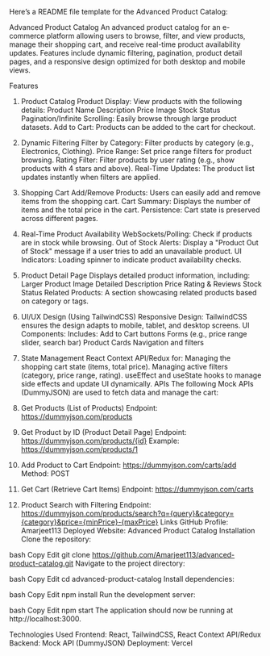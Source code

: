 
Here’s a README file template for the Advanced Product Catalog:

Advanced Product Catalog
An advanced product catalog for an e-commerce platform allowing users to browse, filter, and view products, manage their shopping cart, and receive real-time product availability updates. Features include dynamic filtering, pagination, product detail pages, and a responsive design optimized for both desktop and mobile views.

Features
1. Product Catalog
Product Display: View products with the following details:
Product Name
Description
Price
Image
Stock Status
Pagination/Infinite Scrolling: Easily browse through large product datasets.
Add to Cart: Products can be added to the cart for checkout.
2. Dynamic Filtering
Filter by Category: Filter products by category (e.g., Electronics, Clothing).
Price Range: Set price range filters for product browsing.
Rating Filter: Filter products by user rating (e.g., show products with 4 stars and above).
Real-Time Updates: The product list updates instantly when filters are applied.
3. Shopping Cart
Add/Remove Products: Users can easily add and remove items from the shopping cart.
Cart Summary: Displays the number of items and the total price in the cart.
Persistence: Cart state is preserved across different pages.
4. Real-Time Product Availability
WebSockets/Polling: Check if products are in stock while browsing.
Out of Stock Alerts: Display a "Product Out of Stock" message if a user tries to add an unavailable product.
UI Indicators: Loading spinner to indicate product availability checks.
5. Product Detail Page
Displays detailed product information, including:
Larger Product Image
Detailed Description
Price
Rating & Reviews
Stock Status
Related Products: A section showcasing related products based on category or tags.
6. UI/UX Design (Using TailwindCSS)
Responsive Design: TailwindCSS ensures the design adapts to mobile, tablet, and desktop screens.
UI Components: Includes:
Add to Cart buttons
Forms (e.g., price range slider, search bar)
Product Cards
Navigation and filters
7. State Management
React Context API/Redux for:
Managing the shopping cart state (items, total price).
Managing active filters (category, price range, rating).
useEffect and useState hooks to manage side effects and update UI dynamically.
APIs
The following Mock APIs (DummyJSON) are used to fetch data and manage the cart:

1. Get Products (List of Products)
Endpoint: https://dummyjson.com/products
2. Get Product by ID (Product Detail Page)
Endpoint: https://dummyjson.com/products/{id}
Example: https://dummyjson.com/products/1
3. Add Product to Cart
Endpoint: https://dummyjson.com/carts/add
Method: POST
4. Get Cart (Retrieve Cart Items)
Endpoint: https://dummyjson.com/carts
5. Product Search with Filtering
Endpoint: https://dummyjson.com/products/search?q={query}&category={category}&price={minPrice}-{maxPrice}
Links
GitHub Profile: Amarjeet113
Deployed Website: Advanced Product Catalog
Installation
Clone the repository:

bash
Copy
Edit
git clone https://github.com/Amarjeet113/advanced-product-catalog.git
Navigate to the project directory:

bash
Copy
Edit
cd advanced-product-catalog
Install dependencies:

bash
Copy
Edit
npm install
Run the development server:

bash
Copy
Edit
npm start
The application should now be running at http://localhost:3000.

Technologies Used
Frontend: React, TailwindCSS, React Context API/Redux
Backend: Mock API (DummyJSON)
Deployment: Vercel
